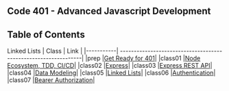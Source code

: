 ## Code 401 - Advanced Javascript Development
## Table of Contents
Linked Lists
| Class  | Link                                                            |
|-----------| ----------------------------------------------------------------|
|prep |[Get Ready for 401](https://en-zuh.github.io/Reading-notes/401/prep-read)|
|class01 |[Node Ecosystem, TDD, CI/CD](https://en-zuh.github.io/Reading-notes/401/Class01)|
|class02 |[Express](https://en-zuh.github.io/Reading-notes/401/Class02)|
|class03 |[Express REST API](https://en-zuh.github.io/Reading-notes/401/Class03)|
|class04 |[Data Modeling](https://en-zuh.github.io/Reading-notes/401/Class04)| 
|class05 |[Linked Lists](https://en-zuh.github.io/Reading-notes/401/Class05)| 
|class06 |[Authentication](https://en-zuh.github.io/Reading-notes/401/Class06)| 
|class07 |[Bearer Authorization](https://en-zuh.github.io/Reading-notes/401/Class07)| 